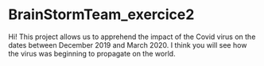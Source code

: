 # BrainStormTeam_exercice2
Hi! This project allows us to apprehend the impact of the Covid virus on the dates between December 2019 and March 2020. I think you will see how the virus was beginning to propagate on the world. 
